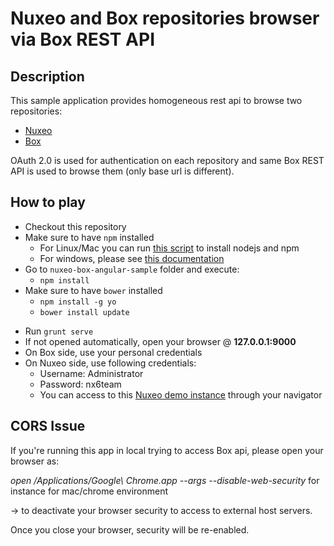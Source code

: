 Nuxeo and Box repositories browser via Box REST API
================
Description
----------------

This sample application provides homogeneous rest api to browse two repositories:
* [Nuxeo](http://www.nuxeo.com)
* [Box](http://www.box.com)

OAuth 2.0 is used for authentication on each repository and same Box REST API is used to browse them (only base url is different).

How to play
----------------

- Checkout this repository
- Make sure to have `npm` installed
   - For Linux/Mac you can run [this script](https://gist.github.com/isaacs/579814#file-node-and-npm-in-30-seconds-sh) to install nodejs and npm
   - For windows, please see [this documentation](https://github.com/npm/npm#fancy-windows-install)
- Go to `nuxeo-box-angular-sample` folder and execute:
   - `npm install`
- Make sure to have `bower` installed
   - `npm install -g yo`
   - `bower install update`
* Run `grunt serve`
* If not opened automatically, open your browser @ **127.0.0.1:9000**
* On Box side, use your personal credentials
* On Nuxeo side, use following credentials:
    * Username: Administrator
    * Password: nx6team
    * You can access to this [Nuxeo demo instance](http://starship.nuxeo.com) through your navigator

CORS Issue
---------------

If you're running this app in local trying to access Box api, please open your browser as:

*open /Applications/Google\ Chrome.app --args --disable-web-security* for instance for mac/chrome environment

-> to deactivate your browser security to access to external host servers.

Once you close your browser, security will be re-enabled.
